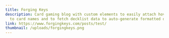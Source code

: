 ```yaml
---
title: Forging Keys
description: Card gaming blog with custom elements to easily attach hover-images
  to card names and to fetch decklist data to auto-generate formatted deck lists
link: https://www.forgingkeys.com/posts/test/
thumbnail: /uploads/forgingkeys.png
---
```


